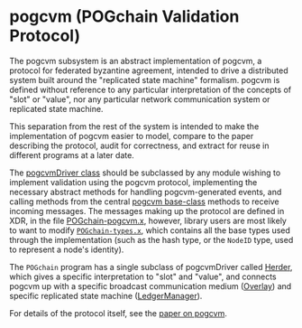 # pogcvm (POGchain Validation Protocol)

The pogcvm subsystem is an abstract implementation of pogcvm, a protocol for federated
byzantine agreement, intended to drive a distributed system built around the
"replicated state machine" formalism. pogcvm is defined without reference to any
particular interpretation of the concepts of "slot" or "value", nor any
particular network communication system or replicated state machine.

This separation from the rest of the system is intended to make the
implementation of pogcvm easier to model, compare to the paper describing the
protocol, audit for correctness, and extract for reuse in different programs at
a later date.

The [pogcvmDriver class](pogcvmDriver.h) should be subclassed by any module wishing to
implement validation using the pogcvm protocol, implementing the necessary abstract
methods for handling pogcvm-generated events, and calling methods from the central
[pogcvm base-class](pogcvm.h) methods to receive incoming messages.
The messages making up the protocol are defined in XDR,
in the file [POGchain-pogcvm.x](../xdr/POGchain-pogcvm.x), however, library users are
most likely to want to modify [`POGchain-types.x`](../xdr/POGchain-types.x),
which contains all the base types used through the implementation
(such as the hash type, or the `NodeID` type, used to represent a node's identity).


The `POGchain` program has a single subclass of pogcvmDriver called
[Herder](../herder), which gives a specific interpretation to "slot" and
"value", and connects pogcvm up with a specific broadcast communication medium
([Overlay](../overlay)) and specific replicated state machine
([LedgerManager](../ledger)).

For details of the protocol itself, see the [paper on pogcvm](https://www.POGchain.org/papers/POGchain-validation-protocol.pdf).
